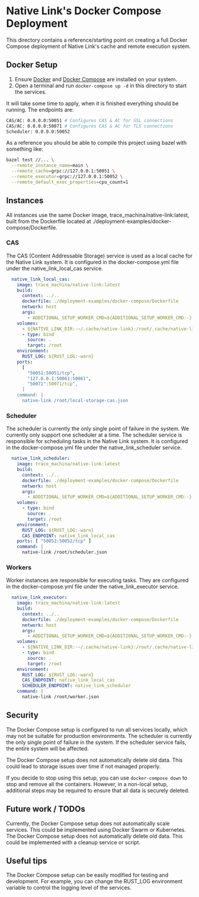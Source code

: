 # Native Link's Docker Compose Deployment

This directory contains a reference/starting point on creating a full Docker Compose deployment of Native Link's cache and remote execution system.

## Docker Setup

1. Ensure [Docker](https://docs.docker.com/engine/install/) and [Docker Compose](https://docs.docker.com/compose/install/) are installed on your system.
2. Open a terminal and run `docker-compose up -d` in this directory to start the services.

It will take some time to apply, when it is finished everything should be running. The endpoints are:

```sh
CAS/AC: 0.0.0.0:50051 # Configures CAS & AC for SSL connections
CAS/AC: 0.0.0.0:50071 # Configures CAS & AC for TLS connections
Scheduler: 0.0.0.0:50052
```

As a reference you should be able to compile this project using bazel with something like:

```sh
bazel test //... \
  --remote_instance_name=main \
  --remote_cache=grpc://127.0.0.1:50051 \
  --remote_executor=grpc://127.0.0.1:50052 \
  --remote_default_exec_properties=cpu_count=1
```

## Instances

All instances use the same Docker image, trace_machina/native-link:latest, built from the Dockerfile located at ./deployment-examples/docker-compose/Dockerfile.

### CAS

The CAS (Content Addressable Storage) service is used as a local cache for the Native Link system. It is configured in the docker-compose.yml file under the native_link_local_cas service.

```yml
  native_link_local_cas:
    image: trace_machina/native-link:latest
    build:
      context: ../..
      dockerfile: ./deployment-examples/docker-compose/Dockerfile
      network: host
      args:
        - ADDITIONAL_SETUP_WORKER_CMD=${ADDITIONAL_SETUP_WORKER_CMD:-}
    volumes:
      - ${NATIVE_LINK_DIR:-~/.cache/native-link}:/root/.cache/native-link
      - type: bind
        source: .
        target: /root
    environment:
      RUST_LOG: ${RUST_LOG:-warn}
    ports:
      [
        "50051:50051/tcp",
        "127.0.0.1:50061:50061",
        "50071":50071/tcp",
      ]
    command: |
      native-link /root/local-storage-cas.json
```

### Scheduler

The scheduler is currently the only single point of failure in the system. We currently only support one scheduler at a time.
The scheduler service is responsible for scheduling tasks in the Native Link system. It is configured in the docker-compose.yml file under the native_link_scheduler service.

```yml
  native_link_scheduler:
    image: trace_machina/native-link:latest
    build:
      context: ../..
      dockerfile: ./deployment-examples/docker-compose/Dockerfile
      network: host
      args:
        - ADDITIONAL_SETUP_WORKER_CMD=${ADDITIONAL_SETUP_WORKER_CMD:-}
    volumes:
      - type: bind
        source: .
        target: /root
    environment:
      RUST_LOG: ${RUST_LOG:-warn}
      CAS_ENDPOINT: native_link_local_cas
    ports: [ "50052:50052/tcp" ]
    command: |
      native-link /root/scheduler.json
```

### Workers

Worker instances are responsible for executing tasks. They are configured in the docker-compose.yml file under the native_link_executor service.

```yml
  native_link_executor:
    image: trace_machina/native-link:latest
    build:
      context: ../..
      dockerfile: ./deployment-examples/docker-compose/Dockerfile
      network: host
      args:
        - ADDITIONAL_SETUP_WORKER_CMD=${ADDITIONAL_SETUP_WORKER_CMD:-}
    volumes:
      - ${NATIVE_LINK_DIR:-~/.cache/native-link}:/root/.cache/native-link
      - type: bind
        source: .
        target: /root
    environment:
      RUST_LOG: ${RUST_LOG:-warn}
      CAS_ENDPOINT: native_link_local_cas
      SCHEDULER_ENDPOINT: native_link_scheduler
    command: |
      native-link /root/worker.json
```

## Security

The Docker Compose setup is configured to run all services locally, which may not be suitable for production environments. The scheduler is currently the only single point of failure in the system. If the scheduler service fails, the entire system will be affected.

The Docker Compose setup does not automatically delete old data. This could lead to storage issues over time if not managed properly.

If you decide to stop using this setup, you can use `docker-compose down` to stop and remove all the containers. However, in a non-local setup, additional steps may be required to ensure that all data is securely deleted.

## Future work / TODOs

Currently, the Docker Compose setup does not automatically scale services. This could be implemented using Docker Swarm or Kubernetes.
The Docker Compose setup does not automatically delete old data. This could be implemented with a cleanup service or script.

## Useful tips

The Docker Compose setup can be easily modified for testing and development. For example, you can change the RUST_LOG environment variable to control the logging level of the services.
